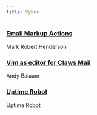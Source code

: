 ```yaml
---
title: Výběr
---
```


### [Email Markup Actions](http://mrh.io/gmail-email-markup-wonderful-buttons/)
Mark Robert Henderson

### [Vim as editor for Claws Mail](http://www.artificialworlds.net/blog/2015/12/03/vim-as-editor-for-claws-mail/)
Andy Balaam

### [Uptime Robot](https://uptimerobot.com/)
Uptime Robot

